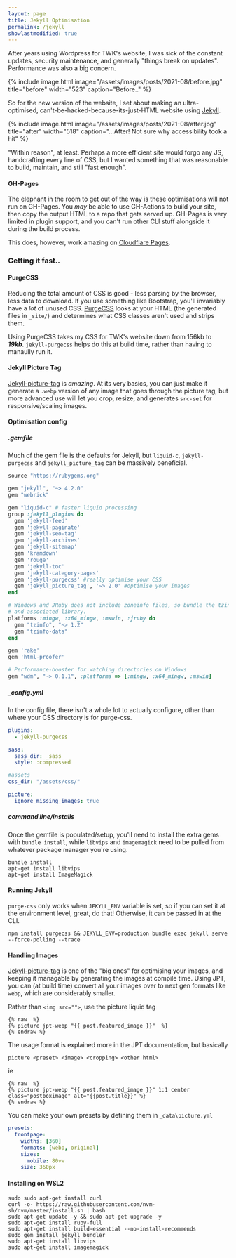 ```yaml
---
layout: page
title: Jekyll Optimisation
permalink: /jekyll
showlastmodified: true
---
```

After years using Wordpress for TWK's website, I was sick of the constant updates, security maintenance, and generally "things break on updates". Performance was also a big concern.

{% include image.html 
image="/assets/images/posts/2021-08/before.jpg"
title="before"
width="523"
caption="Before.." %}

So for the new version of the website, I set about making an ultra-optimised, can't-be-hacked-because-its-just-HTML website using [Jekyll](https://jekyllrb.com/). 

{% include image.html 
image="/assets/images/posts/2021-08/after.jpg"
title="after"
width="518"
caption="...After! Not sure why accessibility took a hit" %}

"Within reason", at least. Perhaps a more efficient site would forgo any JS, handcrafting every line of CSS, but I wanted something that was reasonable to build, maintain, and still "fast enough".

#### GH-Pages
The elephant in the room to get out of the way is these optimisations will not run on GH-Pages. You *may* be able to use GH-Actions to build your site, then copy the output HTML to a repo that gets served up. GH-Pages is very limited in plugin support, and you can't run other CLI stuff alongside it during the build process.

This does, however, work amazing on [Cloudflare Pages](https://pages.cloudflare.com/).

### Getting it fast..

#### PurgeCSS
Reducing the total amount of CSS is good - less parsing by the browser, less data to download. If you use something like Bootstrap, you'll invariably have a *lot* of unused CSS.
[PurgeCSS](https://purgecss.com/) looks at your HTML (the generated files in `_site/`) and determines what CSS classes aren't used and strips them.

Using PurgeCSS takes my CSS for TWK's website down from 156kb to ***19kb***. `jekyll-purgecss` helps do this at build time, rather than having to manaully run it.

#### Jekyll Picture Tag
[Jekyll-picture-tag](http://rbuchberger.github.io/jekyll_picture_tag/) is *amazing*. At its very basics, you can just make it generate a `.webp` version of any image that goes through the picture tag, but more advanced use will let you crop, resize, and generates `src-set` for responsive/scaling images.


#### Optimisation config
##### .gemfile
Much of the gem file is the defaults for Jekyll, but `liquid-c`, `jekyll-purgecss` and `jekyll_picture_tag` can be massively beneficial.

```ruby
source "https://rubygems.org"

gem "jekyll", "~> 4.2.0"
gem "webrick"

gem "liquid-c" # faster liquid processing
group :jekyll_plugins do
  gem 'jekyll-feed'
  gem 'jekyll-paginate'
  gem 'jekyll-seo-tag'
  gem 'jekyll-archives'
  gem 'jekyll-sitemap'
  gem 'kramdown'
  gem 'rouge'
  gem 'jekyll-toc'
  gem 'jekyll-category-pages'
  gem 'jekyll-purgecss' #really optimise your CSS
  gem 'jekyll_picture_tag', '~> 2.0' #optimise your images
end

# Windows and JRuby does not include zoneinfo files, so bundle the tzinfo-data gem
# and associated library.
platforms :mingw, :x64_mingw, :mswin, :jruby do
  gem "tzinfo", "~> 1.2"
  gem "tzinfo-data"
end

gem 'rake'
gem 'html-proofer'

# Performance-booster for watching directories on Windows
gem "wdm", "~> 0.1.1", :platforms => [:mingw, :x64_mingw, :mswin]
```


##### _config.yml
In the config file, there isn't a whole lot to actually configure, other than where your CSS directory is for purge-css.

```yml
plugins:
  - jekyll-purgecss

sass: 
  sass_dir: _sass
  style: :compressed

#assets
css_dir: "/assets/css/"

picture:
  ignore_missing_images: true
```

##### command line/installs
Once the gemfile is populated/setup, you'll need to install the extra gems with `bundle install`, while `libvips` and `imagemagick` need to be pulled from whatever package manager you're using.

```shell
bundle install
apt-get install libvips
apt-get install ImageMagick
```

#### Running Jekyll
`purge-css` only works when `JEKYLL_ENV` variable is set, so if you can set it at the environment level, great, do that! Otherwise, it can be passed in at the CLI.


```shell
npm install purgecss && JEKYLL_ENV=production bundle exec jekyll serve --force-polling --trace
```

#### Handling Images
[Jekyll-picture-tag](http://rbuchberger.github.io/jekyll_picture_tag/) is one of the "big ones" for optimising your images, and keeping it managable by generating the images at compile time. Using JPT, you can (at build time) convert all your images over to next gen formats like `webp`, which are considerably smaller.

Rather than `<img src="">`, use the picture liquid tag

```
{% raw  %}
{% picture jpt-webp "{{ post.featured_image }}"  %}
{% endraw %}
```

The usage format is explained more in the JPT documentation, but basically

```
picture <preset> <image> <cropping> <other html>
```

ie

```
{% raw  %}
{% picture jpt-webp "{{ post.featured_image }}" 1:1 center class="postboximage" alt="{{post.title}}" %}
{% endraw %}
```

You can make your own presets by defining them in `_data\picture.yml`

```yml
presets:
  frontpage:
    widths: [360]
    formats: [webp, original]
    sizes:
      mobile: 80vw
    size: 360px
```


#### Installing on WSL2

```
sudo sudo apt-get install curl
curl -o- https://raw.githubusercontent.com/nvm-sh/nvm/master/install.sh | bash
sudo apt-get update -y && sudo apt-get upgrade -y
sudo apt-get install ruby-full
sudo apt-get install build-essential --no-install-recommends
sudo gem install jekyll bundler
sudo apt-get install libvips
sudo apt-get install imagemagick
```
